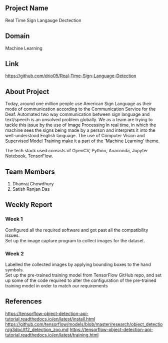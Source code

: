 ## Project Name

Real Time Sign Langauge Dectection

## Domain

Machine Learning

## Link

https://github.com/drio05/Real-Time-Sign-Language-Detection

## About Project

Today, around one million people use American Sign Language as their mode of communication according to the Communication Service for the Deaf. Automated two way communication between sign language and text/speech is an unsolved problem globally.
We as a team are trying to tackle this issue by the use of Image Processing in real time, in which the machine sees the signs being made by a person and interprets it into the well-understood English language. The use of Computer Vision and Supervised Model Training make it a part of the 'Machine Learning' theme.

The tech stack used consists of OpenCV, Python, Anaconda, Jupyter Notebook, TensorFlow.

## Team Members

 1. Dhanraj Chowdhury
 2. Satish Ranjan Das

## Weekly Report
### Week 1
Configured all the required software and got past all the compatibility issues.<br>
Set up the image capture program to collect images for the dataset.
### Week 2
Labelled the collected images by applying bounding boxes to the hand symbols.<br>
Set up the pre-trained training model from TensorFlow GitHub repo, and set up some of the code required to alter the configuration of the pre-trained training model in order to match our requirements

## References
https://tensorflow-object-detection-api-tutorial.readthedocs.io/en/latest/install.html
https://github.com/tensorflow/models/blob/master/research/object_detection/g3doc/tf2_detection_zoo.md
https://tensorflow-object-detection-api-tutorial.readthedocs.io/en/latest/training.html

